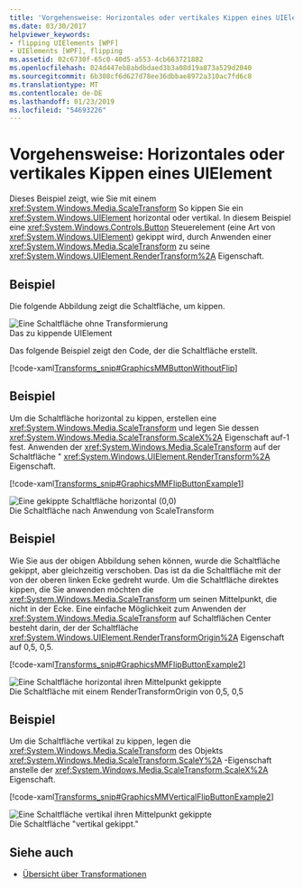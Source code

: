 ```yaml
---
title: 'Vorgehensweise: Horizontales oder vertikales Kippen eines UIElement'
ms.date: 03/30/2017
helpviewer_keywords:
- flipping UIElements [WPF]
- UIElements [WPF], flipping
ms.assetid: 02c6730f-65c0-40d5-a553-4cb663721882
ms.openlocfilehash: 024d447eb8abdbdaed3b3a08d19a873a529d2040
ms.sourcegitcommit: 6b308cf6d627d78ee36dbbae8972a310ac7fd6c8
ms.translationtype: MT
ms.contentlocale: de-DE
ms.lasthandoff: 01/23/2019
ms.locfileid: "54693226"
---
```

# <a name="how-to-flip-a-uielement-horizontally-or-vertically"></a>Vorgehensweise: Horizontales oder vertikales Kippen eines UIElement
Dieses Beispiel zeigt, wie Sie mit einem <xref:System.Windows.Media.ScaleTransform> So kippen Sie ein <xref:System.Windows.UIElement> horizontal oder vertikal. In diesem Beispiel eine <xref:System.Windows.Controls.Button> Steuerelement (eine Art von <xref:System.Windows.UIElement>) gekippt wird, durch Anwenden einer <xref:System.Windows.Media.ScaleTransform> zu seine <xref:System.Windows.UIElement.RenderTransform%2A> Eigenschaft.  
  
## <a name="example"></a>Beispiel  
 Die folgende Abbildung zeigt die Schaltfläche, um kippen.  
  
 ![Eine Schaltfläche ohne Transformierung](../../../../docs/framework/wpf/advanced/media/graphicsmm-buttonflipbeforeflip.gif "Graphicsmm_buttonflipbeforeflip")  
Das zu kippende UIElement  
  
 Das folgende Beispiel zeigt den Code, der die Schaltfläche erstellt.  
  
 [!code-xaml[Transforms_snip#GraphicsMMButtonWithoutFlip](../../../../samples/snippets/csharp/VS_Snippets_Wpf/Transforms_snip/CS/FlipExample.xaml#graphicsmmbuttonwithoutflip)]  
  
## <a name="example"></a>Beispiel  
 Um die Schaltfläche horizontal zu kippen, erstellen eine <xref:System.Windows.Media.ScaleTransform> und legen Sie dessen <xref:System.Windows.Media.ScaleTransform.ScaleX%2A> Eigenschaft auf-1 fest. Anwenden der <xref:System.Windows.Media.ScaleTransform> auf der Schaltfläche " <xref:System.Windows.UIElement.RenderTransform%2A> Eigenschaft.  
  
 [!code-xaml[Transforms_snip#GraphicsMMFlipButtonExample1](../../../../samples/snippets/csharp/VS_Snippets_Wpf/Transforms_snip/CS/FlipExample.xaml#graphicsmmflipbuttonexample1)]  
  
 ![Eine gekippte Schaltfläche horizontal &#40;0,0&#41;](../../../../docs/framework/wpf/advanced/media/graphicsmm-buttonfliphorizontalflip-displaced.gif "Graphicsmm_buttonfliphorizontalflip_displaced")  
Die Schaltfläche nach Anwendung von ScaleTransform  
  
## <a name="example"></a>Beispiel  
 Wie Sie aus der obigen Abbildung sehen können, wurde die Schaltfläche gekippt, aber gleichzeitig verschoben. Das ist da die Schaltfläche mit der von der oberen linken Ecke gedreht wurde. Um die Schaltfläche direktes kippen, die Sie anwenden möchten die <xref:System.Windows.Media.ScaleTransform> um seinen Mittelpunkt, die nicht in der Ecke. Eine einfache Möglichkeit zum Anwenden der <xref:System.Windows.Media.ScaleTransform> auf Schaltflächen Center besteht darin, der der Schaltfläche <xref:System.Windows.UIElement.RenderTransformOrigin%2A> Eigenschaft auf 0,5, 0,5.  
  
 [!code-xaml[Transforms_snip#GraphicsMMFlipButtonExample2](../../../../samples/snippets/csharp/VS_Snippets_Wpf/Transforms_snip/CS/FlipExample.xaml#graphicsmmflipbuttonexample2)]  
  
 ![Eine Schaltfläche horizontal ihren Mittelpunkt gekippte](../../../../docs/framework/wpf/advanced/media/graphicsmm-buttonfliphorizontalflip-inplace.gif "Graphicsmm_buttonfliphorizontalflip_inplace")  
Die Schaltfläche mit einem RenderTransformOrigin von 0,5, 0,5  
  
## <a name="example"></a>Beispiel  
 Um die Schaltfläche vertikal zu kippen, legen die <xref:System.Windows.Media.ScaleTransform> des Objekts <xref:System.Windows.Media.ScaleTransform.ScaleY%2A> -Eigenschaft anstelle der <xref:System.Windows.Media.ScaleTransform.ScaleX%2A> Eigenschaft.  
  
 [!code-xaml[Transforms_snip#GraphicsMMVerticalFlipButtonExample2](../../../../samples/snippets/csharp/VS_Snippets_Wpf/Transforms_snip/CS/FlipExample.xaml#graphicsmmverticalflipbuttonexample2)]  
  
 ![Eine Schaltfläche vertikal ihren Mittelpunkt gekippte](../../../../docs/framework/wpf/advanced/media/graphicsmm-buttonflipverticalflip-inplace.gif "Graphicsmm_buttonflipverticalflip_inplace")  
Die Schaltfläche "vertikal gekippt."  
  
## <a name="see-also"></a>Siehe auch
- [Übersicht über Transformationen](../../../../docs/framework/wpf/graphics-multimedia/transforms-overview.md)

